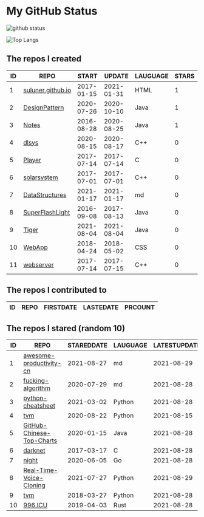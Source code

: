 # My GitHub Status

<img src="https://github-readme-stats-1.yihong0618.vercel.app/api?username=ThaddeusJiang&show_icons=true&&&hide_title=true&count_private=true" alt="github status" />

![Top Langs](https://github-readme-stats-1.yihong0618.vercel.app/api/top-langs/?username=ThaddeusJiang&layout=compact)

<!--START_SECTION:my_github-->
## The repos I created
| ID |                               REPO                                |   START    |   UPDATE   | LAUGUAGE | STARS |
|----|-------------------------------------------------------------------|------------|------------|----------|-------|
|  1 | [suluner.github.io](https://github.com/suluner/suluner.github.io) | 2017-01-15 | 2021-01-31 | HTML     |     1 |
|  2 | [DesignPattern](https://github.com/suluner/DesignPattern)         | 2020-07-26 | 2020-10-10 | Java     |     1 |
|  3 | [Notes](https://github.com/suluner/Notes)                         | 2016-08-28 | 2020-08-25 | Java     |     1 |
|  4 | [dlsys](https://github.com/suluner/dlsys)                         | 2020-08-15 | 2020-08-17 | C++      |     0 |
|  5 | [Player](https://github.com/suluner/Player)                       | 2017-07-14 | 2017-07-14 | C        |     0 |
|  6 | [solarsystem](https://github.com/suluner/solarsystem)             | 2017-07-01 | 2017-07-01 | C++      |     0 |
|  7 | [DataStructures](https://github.com/suluner/DataStructures)       | 2021-01-17 | 2021-01-17 | md       |     0 |
|  8 | [SuperFlashLight](https://github.com/suluner/SuperFlashLight)     | 2016-09-08 | 2017-08-13 | Java     |     0 |
|  9 | [Tiger](https://github.com/suluner/Tiger)                         | 2021-08-04 | 2021-08-04 | Java     |     0 |
| 10 | [WebApp](https://github.com/suluner/WebApp)                       | 2018-04-24 | 2018-05-02 | CSS      |     0 |
| 11 | [webserver](https://github.com/suluner/webserver)                 | 2017-07-14 | 2017-07-15 | C++      |     0 |

## The repos I contributed to
| ID | REPO | FIRSTDATE | LASTEDATE | PRCOUNT |
|----|------|-----------|-----------|---------|

## The repos I stared (random 10)
| ID |                                         REPO                                          | STAREDDATE | LAUGUAGE | LATESTUPDATE |
|----|---------------------------------------------------------------------------------------|------------|----------|--------------|
|  1 | [awesome-productivity-cn](https://github.com/eastlakeside/awesome-productivity-cn)    | 2021-08-27 | md       | 2021-08-29   |
|  2 | [fucking-algorithm](https://github.com/labuladong/fucking-algorithm)                  | 2020-07-29 | md       | 2021-08-28   |
|  3 | [python-cheatsheet](https://github.com/gto76/python-cheatsheet)                       | 2021-03-02 | Python   | 2021-08-28   |
|  4 | [tvm](https://github.com/tqchen/tvm)                                                  | 2020-08-22 | Python   | 2021-08-15   |
|  5 | [GitHub-Chinese-Top-Charts](https://github.com/kon9chunkit/GitHub-Chinese-Top-Charts) | 2020-01-15 | Java     | 2021-08-28   |
|  6 | [darknet](https://github.com/pjreddie/darknet)                                        | 2017-03-17 | C        | 2021-08-28   |
|  7 | [night](https://github.com/talkgo/night)                                              | 2020-06-05 | Go       | 2021-08-28   |
|  8 | [Real-Time-Voice-Cloning](https://github.com/CorentinJ/Real-Time-Voice-Cloning)       | 2021-07-27 | Python   | 2021-08-29   |
|  9 | [tvm](https://github.com/apache/tvm)                                                  | 2018-03-27 | Python   | 2021-08-28   |
| 10 | [996.ICU](https://github.com/996icu/996.ICU)                                          | 2019-04-03 | Rust     | 2021-08-28   |

<!--END_SECTION:my_github-->